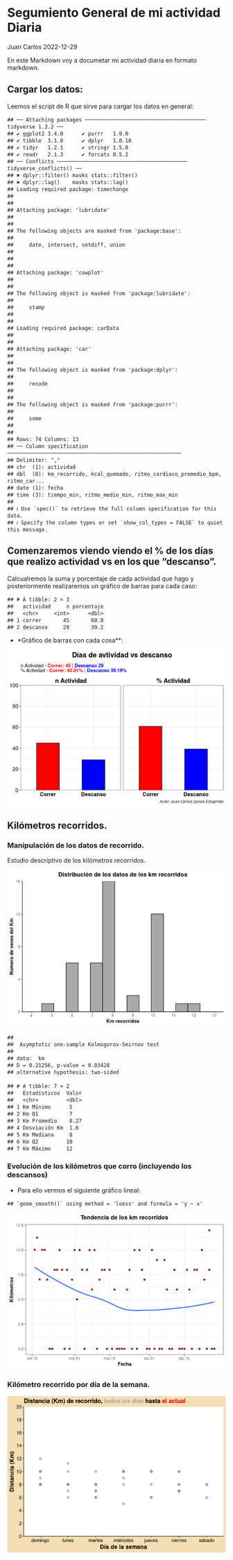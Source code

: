 Segumiento General de mi actividad Diaria
================
Juan Carlos
2022-12-29

En este Markdown voy a documetar mi actividad diaria en formato
markdown.

## Cargar los datos:

Leemos el script de R que sirve para cargar los datos en general:

    ## ── Attaching packages ─────────────────────────────────────── tidyverse 1.3.2 ──
    ## ✔ ggplot2 3.4.0      ✔ purrr   1.0.0 
    ## ✔ tibble  3.1.8      ✔ dplyr   1.0.10
    ## ✔ tidyr   1.2.1      ✔ stringr 1.5.0 
    ## ✔ readr   2.1.3      ✔ forcats 0.5.2 
    ## ── Conflicts ────────────────────────────────────────── tidyverse_conflicts() ──
    ## ✖ dplyr::filter() masks stats::filter()
    ## ✖ dplyr::lag()    masks stats::lag()
    ## Loading required package: timechange
    ## 
    ## 
    ## Attaching package: 'lubridate'
    ## 
    ## 
    ## The following objects are masked from 'package:base':
    ## 
    ##     date, intersect, setdiff, union
    ## 
    ## 
    ## 
    ## Attaching package: 'cowplot'
    ## 
    ## 
    ## The following object is masked from 'package:lubridate':
    ## 
    ##     stamp
    ## 
    ## 
    ## Loading required package: carData
    ## 
    ## 
    ## Attaching package: 'car'
    ## 
    ## 
    ## The following object is masked from 'package:dplyr':
    ## 
    ##     recode
    ## 
    ## 
    ## The following object is masked from 'package:purrr':
    ## 
    ##     some
    ## 
    ## 
    ## Rows: 74 Columns: 13
    ## ── Column specification ────────────────────────────────────────────────────────
    ## Delimiter: ","
    ## chr  (1): actividad
    ## dbl  (8): km_recorrido, kcal_quemado, ritmo_cardiaco_promedio_bpm, ritmo_car...
    ## date (1): fecha
    ## time (3): tiempo_min, ritmo_medio_min, ritmo_max_min
    ## 
    ## ℹ Use `spec()` to retrieve the full column specification for this data.
    ## ℹ Specify the column types or set `show_col_types = FALSE` to quiet this message.

## Comenzaremos viendo viendo el % de los días que realizo actividad vs en los que “descanso”.

Calcualremos la suma y porcentaje de cada actividad que hago y
posteriormente realizaremos un gráfico de barras para cada caso:

    ## # A tibble: 2 × 3
    ##   actividad     n porcentaje
    ##   <chr>     <int>      <dbl>
    ## 1 correr       45       60.8
    ## 2 descanso     29       39.2

- \*Gráfico de barras con cada cosa\*\*:

![](seg_general_files/figure-gfm/unnamed-chunk-2-1.png)<!-- -->

## Kilómetros recorridos.

### Manipulación de los datos de recorrido.

Estudio descriptivo de los kilómetros recorridos.

![](seg_general_files/figure-gfm/unnamed-chunk-3-1.png)<!-- -->

    ## 
    ##  Asymptotic one-sample Kolmogorov-Smirnov test
    ## 
    ## data:  km
    ## D = 0.21256, p-value = 0.03428
    ## alternative hypothesis: two-sided

    ## # A tibble: 7 × 2
    ##   Estadísticos  Valor
    ##   <chr>         <dbl>
    ## 1 Km Mínimo      5   
    ## 2 Km Q1          7   
    ## 3 Km Promedio    8.27
    ## 4 Desviación Km  1.6 
    ## 5 Km Mediana     8   
    ## 6 Km Q2         10   
    ## 7 Km Máximo     12

### Evolución de los kilómetros que corro (incluyendo los descansos)

- Para ello vermos el siguiente gráfico lineal:

<!-- -->

    ## `geom_smooth()` using method = 'loess' and formula = 'y ~ x'

![](seg_general_files/figure-gfm/unnamed-chunk-4-1.png)<!-- -->

### Kilómetro recorrido por día de la semana.

![](seg_general_files/figure-gfm/unnamed-chunk-5-1.png)<!-- -->

